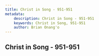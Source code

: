```yaml
---
title: Christ in Song - 951-951
metadata:
    description: Christ in Song - 951-951
    keywords: Christ in Song, 951-951
    author: Brian Onang'o
---
```



## Christ in Song - 951-951
  